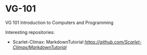 # VG-101
VG 101 Introduction to Computers and Programming

Interesting repositories:
* Scarlet-Climax: MarkdownTutorial *https://github.com/Scarlet-Climax/MarkdownTutorial*
